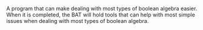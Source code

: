 A program that can make dealing with most types of boolean algebra easier. When it is completed, the BAT will hold tools that can help with most simple issues when dealing with most types of boolean algebra.